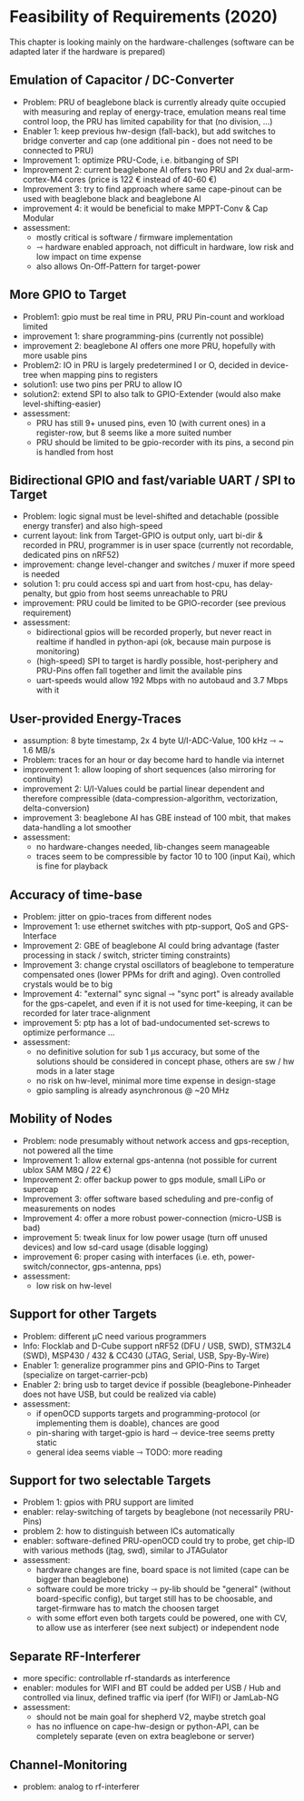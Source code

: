 # Feasibility of Requirements (2020)

This chapter is looking mainly on the hardware-challenges (software can be adapted later if the hardware is prepared)

## Emulation of Capacitor / DC-Converter

- Problem: PRU of beaglebone black is currently already quite occupied with measuring and replay of energy-trace, emulation means real time control loop, the PRU has limited capability for that (no division, ...)
- Enabler 1: keep previous hw-design (fall-back), but add switches to bridge converter and cap (one additional pin - does not need to be connected to PRU)
- Improvement 1: optimize PRU-Code, i.e. bitbanging of SPI
- Improvement 2: current beaglebone AI offers two PRU and 2x dual-arm-cortex-M4 cores (price is 122 € instead of 40-60 €)
- Improvement 3: try to find approach where same cape-pinout can be used with beaglebone black and beaglebone AI
- improvement 4: it would be beneficial to make MPPT-Conv & Cap Modular
- assessment:
    - mostly critical is software / firmware implementation
    - ⇾ hardware enabled approach, not difficult in hardware, low risk and low impact on time expense
    - also allows On-Off-Pattern for target-power

## More GPIO to Target

- Problem1: gpio must be real time in PRU, PRU Pin-count and workload limited
- improvement 1: share programming-pins (currently not possible)
- improvement 2: beaglebone AI offers one more PRU, hopefully with more usable pins
- Problem2: IO in PRU is largely predetermined I or O, decided in device-tree when mapping pins to registers
- solution1: use two pins per PRU to allow IO
- solution2: extend SPI to also talk to GPIO-Extender (would also make level-shifting-easier)
- assessment:
    - PRU has still 9+ unused pins, even 10 (with current ones) in a register-row, but 8 seems like a more suited number
    - PRU should be limited to be gpio-recorder with its pins, a second pin is handled from host

## Bidirectional GPIO and fast/variable UART / SPI to Target

- Problem: logic signal must be level-shifted and detachable (possible energy transfer) and also high-speed
- current layout: link from Target-GPIO is output only, uart bi-dir & recorded in PRU, programmer is in user space (currently not recordable, dedicated pins on nRF52)
- improvement: change level-changer and switches / muxer if more speed is needed
- solution 1: pru could access spi and uart from host-cpu, has delay-penalty, but gpio from host seems unreachable to PRU
- improvement: PRU could be limited to be GPIO-recorder (see previous requirement)
- assessment:
   - bidirectional gpios will be recorded properly, but never react in realtime if handled in python-api (ok, because main purpose is monitoring)
   - (high-speed) SPI to target is hardly possible, host-periphery and PRU-Pins offen fall together and limit the available pins
   - uart-speeds would allow 192 Mbps with no autobaud and 3.7 Mbps with it

## User-provided Energy-Traces

- assumption: 8 byte timestamp, 2x 4 byte U/I-ADC-Value, 100 kHz ⇾ ~ 1.6 MB/s
- Problem: traces for an hour or day become hard to handle via internet
- improvement 1: allow looping of short sequences (also mirroring for continuity)
- improvement 2: U/I-Values could be partial linear dependent and therefore compressible (data-compression-algorithm, vectorization, delta-conversion)
- improvement 3: beaglebone AI has GBE instead of 100 mbit, that makes data-handling a lot smoother
- assessment:
    - no hardware-changes needed, lib-changes seem manageable
    - traces seem to be compressible by factor 10 to 100 (input Kai), which is fine for playback

## Accuracy of time-base

- Problem: jitter on gpio-traces from different nodes
- Improvement 1: use ethernet switches with ptp-support, QoS and GPS-Interface
- Improvement 2: GBE of beaglebone AI could bring advantage (faster processing in stack / switch, stricter timing constraints)
- Improvement 3: change crystal oscillators of beaglebone to temperature compensated ones (lower PPMs for drift and aging). Oven controlled crystals would be to big
- Improvement 4: "external" sync signal ⇾ "sync port" is already available for the gps-capelet, and even if it is not used for time-keeping, it can be recorded for later trace-alignment
- improvement 5: ptp has a lot of bad-undocumented set-screws to optimize performance ...
- assessment:
    - no definitive solution for sub 1 µs accuracy, but some of the solutions should be considered in concept phase, others are sw / hw mods in a later stage
    - no risk on hw-level, minimal more time expense in design-stage
    - gpio sampling is already asynchronous @ ~20 MHz

## Mobility of Nodes

- Problem: node presumably without network access and gps-reception, not powered all the time
- Improvement 1: allow external gps-antenna (not possible for current ublox SAM M8Q / 22 €)
- Improvement 2: offer backup power to gps module, small LiPo or supercap
- Improvement 3: offer software based scheduling and pre-config of measurements on nodes
- Improvement 4: offer a more robust power-connection (micro-USB is bad)
- improvement 5: tweak linux for low power usage (turn off unused devices) and low sd-card usage (disable logging)
- improvement 6: proper casing with interfaces (i.e. eth, power-switch/connector, gps-antenna, pps)
- assessment:
   - low risk on hw-level

## Support for other Targets

- Problem: different µC need various programmers
- Info: Flocklab and D-Cube support nRF52 (DFU / USB, SWD), STM32L4 (SWD), MSP430 / 432 & CC430 (JTAG, Serial, USB, Spy-By-Wire)
- Enabler 1: generalize programmer pins and GPIO-Pins to Target (specialize on target-carrier-pcb)
- Enabler 2: bring usb to target device if possible (beaglebone-Pinheader does not have USB, but could be realized via cable)
- assessment:
   - if openOCD supports targets and programming-protocol (or implementing them is doable), chances are good
   - pin-sharing with target-gpio is hard ⇾ device-tree seems pretty static
   - general idea seems viable ⇾ TODO: more reading

## Support for two selectable Targets

- Problem 1: gpios with PRU support are limited
- enabler: relay-switching of targets by beaglebone (not necessarily PRU-Pins)
- problem 2: how to distinguish between ICs automatically
- enabler: software-defined PRU-openOCD could try to probe, get chip-ID with various methods (jtag, swd), similar to JTAGulator
- assessment:
    - hardware changes are fine, board space is not limited (cape can be bigger than beaglebone)
    - software could be more tricky ⇾ py-lib should be "general" (without board-specific config), but target still has to be choosable, and target-firmware has to match the choosen target
    - with some effort even both targets could be powered, one with CV, to allow use as interferer (see next subject) or independent node

## Separate RF-Interferer

- more specific: controllable rf-standards as interference
- enabler: modules for WIFI and BT could be added per USB / Hub and controlled via linux, defined traffic via iperf (for WIFI) or JamLab-NG
- assessment:
   - should not be main goal for shepherd V2, maybe stretch goal
   - has no influence on cape-hw-design or python-API, can be completely separate (even on extra beaglebone or server)

## Channel-Monitoring

- problem: analog to rf-interferer
